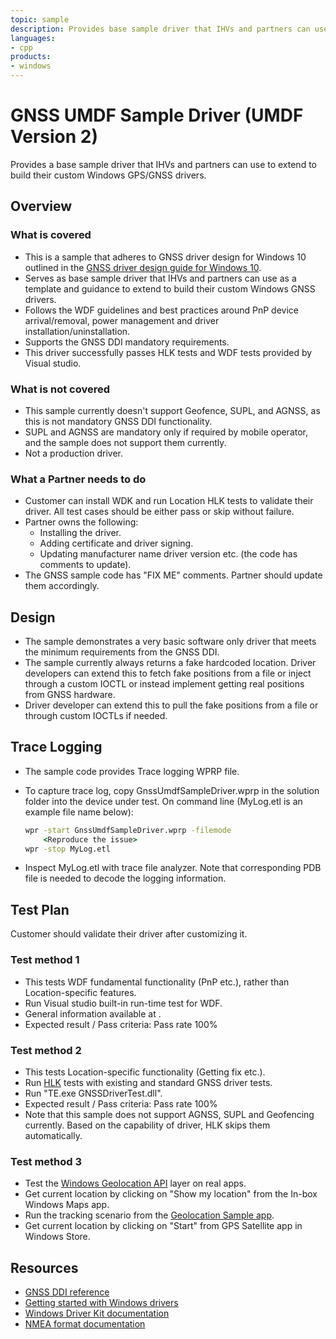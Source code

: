 ```yaml
---
topic: sample
description: Provides base sample driver that IHVs and partners can use to extend to build their custom Windows GPS/GNSS drivers.
languages:
- cpp
products:
- windows
---
```


<!---
    name: GPS/GNSS UMDF Sample Driver (UMDF Version 2)
    platform: UMDF2
    language: cpp
    category: GPS/GNSS
    description: Provides base sample driver that IHVs and partners can use to extend to build their custom Windows GPS/GNSS drivers
    samplefwlink: https://go.microsoft.com/fwlink/?linkid=2045369
--->

# GNSS UMDF Sample Driver (UMDF Version 2)

Provides a base sample driver that IHVs and partners can use to extend to build their custom Windows GPS/GNSS drivers.

## Overview

### What is covered

* This is a sample that adheres to GNSS driver design for Windows 10 outlined in the [GNSS driver design guide for Windows 10](https://docs.microsoft.com/windows-hardware/drivers/gnss/gnss-driver-design-guide-for-windows-10).
* Serves as base sample driver that IHVs and partners can use as a template and guidance to extend to build their custom Windows GNSS drivers.
* Follows the WDF guidelines and best practices around PnP device arrival/removal, power management and driver installation/uninstallation.
* Supports the GNSS DDI mandatory requirements.
* This driver successfully passes HLK tests and WDF tests provided by Visual studio.

### What is not covered

* This sample currently doesn't support Geofence, SUPL, and AGNSS, as this is not mandatory GNSS DDI functionality.
* SUPL and AGNSS are mandatory only if required by mobile operator, and the sample does not support them currently.
* Not a production driver.

### What a Partner needs to do

* Customer can install WDK and run Location HLK tests to validate their driver. All test cases should be either pass or skip without failure.
* Partner owns the following:
  * Installing the driver.
  * Adding certificate and driver signing.
  * Updating manufacturer name driver version etc. (the code has comments to update).
* The GNSS sample code has "FIX ME" comments. Partner should update them accordingly.

## Design

* The sample demonstrates a very basic software only driver that meets the minimum requirements from the GNSS DDI.
* The sample currently always returns a fake hardcoded location. Driver developers can extend this to fetch fake positions from a file or inject through a custom IOCTL or instead implement getting real positions from GNSS hardware.
* Driver developer can extend this to pull the fake positions from a file or through custom IOCTLs if needed.

## Trace Logging

* The sample code provides Trace logging WPRP file.
* To capture trace log, copy GnssUmdfSampleDriver.wprp in the solution folder into the device under test. On command line (MyLog.etl is an example file name below):

    ```cmd
    wpr -start GnssUmdfSampleDriver.wprp -filemode
        <Reproduce the issue>
    wpr -stop MyLog.etl
    ```

* Inspect MyLog.etl with trace file analyzer. Note that corresponding PDB file is needed to decode the logging information.

## Test Plan

Customer should validate their driver after customizing it.

### Test method 1

* This tests WDF fundamental functionality (PnP etc.), rather than Location-specific features.
* Run Visual studio built-in run-time test for WDF.
* General information available at [](https://docs.microsoft.com/windows-hardware/drivers/develop/testing-a-driver-at-runtime).
* Expected result / Pass criteria: Pass rate 100%

### Test method 2

* This tests Location-specific functionality (Getting fix etc.).
* Run [HLK](https://docs.microsoft.com/windows-hardware/test/hlk/windows-hardware-lab-kit) tests with existing and standard GNSS driver tests.
* Run "TE.exe GNSSDriverTest.dll".
* Expected result / Pass criteria: Pass rate 100%
* Note that this sample does not support AGNSS, SUPL and Geofencing currently. Based on the capability of driver, HLK skips them automatically.

### Test method 3

* Test the [Windows Geolocation API](https://docs.microsoft.com/en-us/windows/desktop/locationapi/windows-location-api-portal) layer on real apps.
* Get current location by clicking on "Show my location" from the In-box Windows Maps app.
* Run the tracking scenario from the [Geolocation Sample app](https://github.com/Microsoft/Windows-universal-samples/tree/master/Samples/Geolocation).
* Get current location by clicking on "Start" from GPS Satellite app in Windows Store.

## Resources

* [GNSS DDI reference](https://docs.microsoft.com/en-us/windows-hardware/drivers/ddi/content/gnssdriver/index)
* [Getting started with Windows drivers](https://docs.microsoft.com/en-us/windows-hardware/drivers/gettingstarted)
* [Windows Driver Kit documentation](https://docs.microsoft.com/en-us/windows-hardware/drivers)
* [NMEA format documentation](http://navspark.mybigcommerce.com/content/NMEA_Format_v0.1.pdf)
